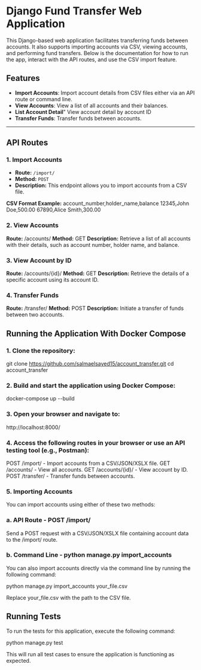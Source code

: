 # Django Fund Transfer Web Application

This Django-based web application facilitates transferring funds between accounts. It also supports importing accounts via CSV, viewing accounts, and performing fund transfers. Below is the documentation for how to run the app, interact with the API routes, and use the CSV import feature.

## Features

- **Import Accounts**: Import account details from CSV files either via an API route or command line.
- **View Accounts**: View a list of all accounts and their balances.
- **List Account Detail**" View account detail by account ID
- **Transfer Funds**: Transfer funds between accounts.

---

## API Routes

### 1. Import Accounts
- **Route:** `/import/`  
- **Method:** `POST`  
- **Description:** This endpoint allows you to import accounts from a CSV file.

**CSV Format Example:**
account_number,holder_name,balance
12345,John Doe,500.00
67890,Alice Smith,300.00

### 2. View Accounts
**Route:** /accounts/
**Method:** GET
**Description:** Retrieve a list of all accounts with their details, such as account number, holder name, and balance.

### 3. View Account by ID
**Route:** /accounts/{id}/
**Method:** GET
**Description:** Retrieve the details of a specific account using its account ID.

### 4. Transfer Funds
**Route:** /transfer/
**Method:** POST
**Description:** Initiate a transfer of funds between two accounts.


## Running the Application With Docker Compose
### 1. Clone the repository:

git clone https://github.com/salmaelsayed15/account_transfer.git
cd account_transfer

### 2. Build and start the application using Docker Compose:

docker-compose up --build

### 3. Open your browser and navigate to:

http://localhost:8000/

### 4. Access the following routes in your browser or use an API testing tool (e.g., Postman):
POST /import/ - Import accounts from a CSV/JSON/XSLX file.
GET /accounts/ - View all accounts.
GET /accounts/{id}/ - View account by ID.
POST /transfer/ - Transfer funds between accounts.

### 5. Importing Accounts
You can import accounts using either of these two methods:

### a. API Route - POST /import/

Send a POST request with a CSV/JSON/XSLX file containing account data to the /import/ route.


### b. Command Line - python manage.py import_accounts

You can also import accounts directly via the command line by running the following command:

python manage.py import_accounts your_file.csv

Replace your_file.csv with the path to the CSV file.

## Running Tests
To run the tests for this application, execute the following command:

python manage.py test

This will run all test cases to ensure the application is functioning as expected.

